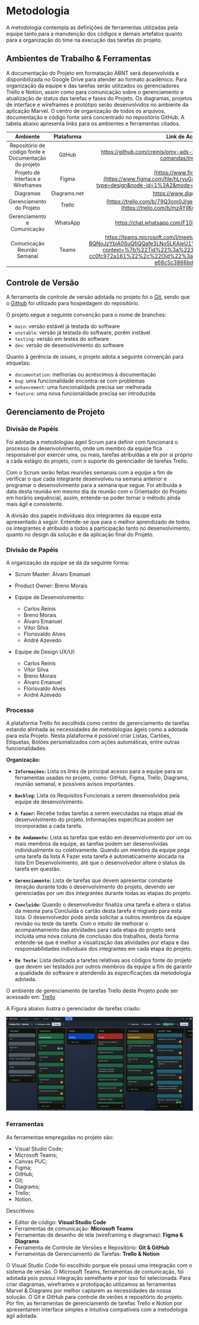 
# Metodologia

A metodologia contempla as definições de ferramentas utilizadas pela equipe tanto para a manutenção dos códigos e demais artefatos quanto para a organização do time na execução das tarefas do projeto.

## Ambientes de Trabalho & Ferramentas
A documentação do Projeto em formatação ABNT será desenvolvida e disponibilizada no Google Drive para atender ao formato acadêmico. Para organização da equipe e das tarefas serão utilizados os gerenciadores Trello e Notion, assim como para comunicação sobre o gerenciamento e atualização de status das tarefas e fases do Projeto. Os diagramas, projetos de interface e wireframes e protótipo serão desenvolvidos no ambiente da aplicação Marvel. O centro de organização de todos os arquivos, documentação e código fonte será concentrado no repositório GitHub. A tabela abaixo apresenta links para os ambientes e ferramentas citados.

|              Ambiente              |  Plataforma  |                                    Link de Acesso                                    |
|:----------------------------------:|:------------:|:------------------------------------------------------------------------------------:|
|     Repositório de código fonte e Documentação do projeto    |    GitHub    | https://github.com/creinis/pmv-ads-2023-2-e3-proj-mov-t2-g3-comandas/tree/main      |
| Projeto de Interface e  Wireframes |   Figma  |  [https://www.figma.com/](https://www.figma.com/file/hLrvuGxl8XvxbKgXAvWnDJ/todo-list?type=design&node-id=1%3A2&mode=design&t=bJmaEKFhfXjJrSR6-1)                              |
|              Diagramas	     | Diagrams.net |  https://www.diagrams.net/                             |
|      Gerenciamento do Projeto      |    Trello    | [https://trello.com/b/79Q3om0J/gest%C3%A3o-projeto-vagas](https://trello.com/b/mzAYjlKm/projeto-puc-remind)    |
|      Gerenciamento e Comunicação   |    WhatsApp    | https://chat.whatsapp.com/F10LE4hwG8DE7CPlMCEx4X   |
|      Comunicação Reunião Semanal   |    Teams     | https://teams.microsoft.com/l/meetup-join/19%3a6tHyHGSkgm-BQNoJzYbiA0SuQfiQQafe3LNo5LKAieU1%40thread.tacv2/1709924208397?context=%7b%22Tid%22%3a%2214cbd5a7-ec94-46ba-b314-cc0fc972a161%22%2c%22Oid%22%3a%221e583fad-0204-4a7d-89e4-e66c5c3866bd%22%7d   |


## Controle de Versão

A ferramenta de controle de versão adotada no projeto foi o
[Git](https://git-scm.com/), sendo que o [Github](https://github.com)
foi utilizado para hospedagem do repositório.

O projeto segue a seguinte convenção para o nome de branches:

- `main`: versão estável já testada do software
- `unstable`: versão já testada do software, porém instável
- `testing`: versão em testes do software
- `dev`: versão de desenvolvimento do software

Quanto à gerência de issues, o projeto adota a seguinte convenção para
etiquetas:

- `documentation`: melhorias ou acréscimos à documentação
- `bug`: uma funcionalidade encontra-se com problemas
- `enhancement`: uma funcionalidade precisa ser melhorada
- `feature`: uma nova funcionalidade precisa ser introduzida


## Gerenciamento de Projeto

### Divisão de Papéis
Foi adotada a metodologias ágeil Scrum para definir com funcionará o processo de desenvolvimento, onde um membro da equipe fica responsável por exercer uma, ou mais, tarefas atribuídas a ele por si próprio a cada estágio do projeto, com o suporte do gerenciador de tarefas Trello. 

Com o Scrum serão feitas reuniões semanais com a equipe a fim de verificar o que cada integrante desenvolveu na semana anterior e programar o desenvolvimento para a semana que segue. Foi atribuida a data desta reunião em mesmo dia da reunião com o Orientador do Projeto em horário sequêncial, assim, entende-se poder tornar o método ainda mais ágil e consistente.

A divisão dos papéis individuais dos integrantes da equipe esta apresentado à seguir. Entende-se que para o melhor aprendizado de todos os integrantes é atribuído a todos a participação tanto no desenvolvimento, quanto no design da solução e da aplicação final do Projeto.

### Divisão de Papéis

A organização da equipe se dá da seguinte forma:

+ Scrum Master: Álvaro Emanuel
+ Product Owner: Breno Morais

+ Equipe de Desenvolvimento:
	- Carlos Reinis 
	- Breno Morais
	- Álvaro Emanuel
	- Vitor Silva
	- Florisvaldo Alves
	- André Azevedo


+ Equipe de Design UX/UI:
	- Carlos Reinis
	- Vítor Silva
	- Breno Morais
	- Álvaro Emanuel
	- Florisvaldo Alves
	- André Azevedo


### Processo

A plataforma Trello foi escolhida como centro de gerenciamento de tarefas estando alinhada às necessidades de metodologias ágeis como a adotada para esta Projeto. Nesta plataforma é possível criar Listas, Cartões, Etiquetas, Botões personalizados com ações automáticas, entre outras funcionalidades.

**Organização:**

- **`Informações`:** 
	Lista os links de principal acesso para a equipe para as ferramentas usadas no projeto, como: GitHub, Figma, Trello, Diagrams, reunião semanal, e possíveis avisos importantes.

- **`Backlog`:** 
	Lista os Requisitos Funcionais a serem desenvolvidos pela equipe de desenvolvimento. 

- **`A fazer`:** 
	Recebe todas tarefas a serem executadas na etapa atual de desenvolvimento do projeto. Informações especificas podem ser incorporadas a cada tarefa.

- **`Em Andamento`:** 
	Lista as tarefas que estão em desenvolvimento por um ou mais membros da equipe, as tarefas podem ser desenvolvidas individualmente ou coletivamente. Quando um membro da equipe pega uma tarefa da lista A Fazer esta tarefa é automaticamente alocada na lista Em Desenvolvimento, até que o desenvolvedor altere o status da tarefa em questão.

- **`Gerenciamento`:** 
	Lista de tarefas que devem apresentar constante iteração durante todo o desenvolvimento do projeto, devendo ser gerenciadas por um dos integrantes durante todas as etapas do projeto. 

- **`Concluído`:** 
	Quando o desenvolvedor finaliza uma tarefa e altera o status da mesma para Concluída o cartão desta tarefa é migrado para esta lista. O desenvolvedor pode ainda solicitar a outros membros da equipe revisão ou teste da tarefa. Com o intuito de melhorar o acompanhamento das atividades para cada etapa do projeto será incluída uma nova coluna de conclusão dos trabalhos, desta forma entende-se que é melhor a visualização das atividades por etapa e das responsabilidades individuais dos integrantes em cada etapa do projeto.

- **`Em Teste`:** 
	Lista dedicada a tarefas relativas aos códigos fonte do projeto que devem ser testados por outros membros da equipe a fim de garantir a qualidade do software e atendendo às especificações da metodologia adotada. 

O ambiente de gerenciamento de tarefas Trello deste Projeto pode ser acessado em: 
[Trello](https://trello.com/b/mzAYjlKm/projeto-puc-remind)

A Figura abaixo ilustra o gerenciador de tarefas criado: 
 
 ![Foto representativa](https://github.com/ICEI-PUC-Minas-PMV-ADS/pmv-ads-2024-1-e4-proj-infra-t4-g5-remind/blob/ebf15146397d7e10eadf6bc334cc2b550ef5bbe9/docs/img/03_Trello.png)
 

### Ferramentas

As ferramentas empregadas no projeto são:

- Visual Studio Code;
- Microsoft Teams;
- Canvas PUC;
- Figma;
- GitHub;
- Git;
- Diagrams;
- Trello;
- Notion.

Descritivos:

- Editor de código: **Visual Studio Code**
- Ferramentas de comunicação: **Microsoft Teams**
- Ferramentas de desenho de tela (wireframing e diagramas): **Figma & Diagrams**
- Ferramenta de Controle de Versões e Repositório: **Git & GitHub**
- Ferramentas de Gerenciamento de Tarefas: **Trello & Notion**

O Visual Studio Code foi escolhido porque ele possui uma integração com o sistema de versão. O Microsoft Teams, ferramentas de comunicação, foi adotada pois possui
integração semelhante e por isso foi selecionada. Para criar diagramas, wireframes e prototipação utilizamos as ferramentas Marvel & Diagrams por melhor captarem as
necessidades da nossa solução. O Git e GitHub para controle de verões e repositório do projeto. Por fim, as ferramentas de gerenciamento de tarefas Trello e Notion por apresentarem interface simples e intuitiva compatíveis com a metodologia ágil adotada.
